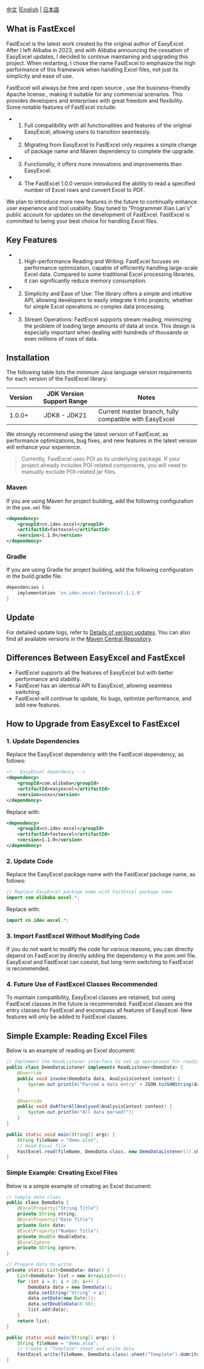 [中文](README.md) |[English](README_EN.md) | [日本語](README_JP.md)

## What is FastExcel

FastExcel is the latest work created by the original author of EasyExcel. After I left Alibaba in 2023, and with Alibaba announcing the cessation of EasyExcel updates, I decided to continue maintaining and upgrading this project. When restarting, I chose the name FastExcel to emphasize the high performance of this framework when handling Excel files, not just its simplicity and ease of use.

FastExcel will always be free and open source , use the business-friendly Apache license., making it suitable for any commercial scenarios. This provides developers and enterprises with great freedom and flexibility. Some notable features of FastExcel include:

- 1. Full compatibility with all functionalities and features of the original EasyExcel, allowing users to transition seamlessly.
- 2. Migrating from EasyExcel to FastExcel only requires a simple change of package name and Maven dependency to complete the upgrade.
- 3. Functionally, it offers more innovations and improvements than EasyExcel.
- 4. The FastExcel 1.0.0 version introduced the ability to read a specified number of Excel rows and convert Excel to PDF.

We plan to introduce more new features in the future to continually enhance user experience and tool usability. Stay tuned to "Programmer Xiao Lan's" public account for updates on the development of FastExcel. FastExcel is committed to being your best choice for handling Excel files.

## Key Features

- 1. High-performance Reading and Writing: FastExcel focuses on performance optimization, capable of efficiently handling large-scale Excel data. Compared to some traditional Excel processing libraries, it can significantly reduce memory consumption.
- 2. Simplicity and Ease of Use: The library offers a simple and intuitive API, allowing developers to easily integrate it into projects, whether for simple Excel operations or complex data processing.
- 3. Stream Operations: FastExcel supports stream reading, minimizing the problem of loading large amounts of data at once. This design is especially important when dealing with hundreds of thousands or even millions of rows of data.

## Installation

The following table lists the minimum Java language version requirements for each version of the FastExcel library:

| Version | JDK Version Support Range | Notes                          |
|---------|:-------------------------:|--------------------------------|
| 1.0.0+  | JDK8 - JDK21              | Current master branch, fully compatible with EasyExcel |

We strongly recommend using the latest version of FastExcel, as performance optimizations, bug fixes, and new features in the latest version will enhance your experience.

> Currently, FastExcel uses POI as its underlying package. If your project already includes POI-related components, you will need to manually exclude POI-related jar files.

### Maven
If you are using Maven for project building, add the following configuration in the `pom.xml` file:
```xml
<dependency>
    <groupId>cn.idev.excel</groupId>
    <artifactId>fastexcel</artifactId>
    <version>1.1.0</version>
</dependency>
```
### Gradle
If you are using Gradle for project building, add the following configuration in the build.gradle file:

```gradle
dependencies {
    implementation 'cn.idev.excel:fastexcel:1.1.0'
}
```
## Update
For detailed update logs, refer to [Details of version updates](CHANGELOG.md). You can also find all available versions in the [Maven Central Repository](https://mvnrepository.com/artifact/cn.idev.excel/fastexcel).

## Differences Between EasyExcel and FastExcel
- FastExcel supports all the features of EasyExcel but with better performance and stability.
- FastExcel has an identical API to EasyExcel, allowing seamless switching.
- FastExcel will continue to update, fix bugs, optimize performance, and add new features.
## How to Upgrade from EasyExcel to FastExcel

### 1. Update Dependencies
Replace the EasyExcel dependency with the FastExcel dependency, as follows:

```xml
<!-- EasyExcel dependency -->
<dependency>
    <groupId>com.alibaba</groupId>
    <artifactId>easyexcel</artifactId>
    <version>xxxx</version>
</dependency>
```
Replace with:
```xml
<dependency>
    <groupId>cn.idev.excel</groupId>
    <artifactId>fastexcel</artifactId>
    <version>1.1.0</version>
</dependency>
```
### 2. Update Code
Replace the EasyExcel package name with the FastExcel package name, as follows:
```java
// Replace EasyExcel package name with FastExcel package name
import com.alibaba.excel.*;
```

Replace with:

```java
import cn.idev.excel.*;
```

### 3. Import FastExcel Without Modifying Code
If you do not want to modify the code for various reasons, you can directly depend on FastExcel by directly adding the dependency in the pom.xml file. EasyExcel and FastExcel can coexist, but long-term switching to FastExcel is recommended.

### 4. Future Use of FastExcel Classes Recommended
To maintain compatibility, EasyExcel classes are retained, but using FastExcel classes in the future is recommended. FastExcel classes are the entry classes for FastExcel and encompass all features of EasyExcel. New features will only be added to FastExcel classes.

## Simple Example: Reading Excel Files
Below is an example of reading an Excel document:
```java
// Implement the ReadListener interface to set up operations for reading data
public class DemoDataListener implements ReadListener<DemoData> {
    @Override
    public void invoke(DemoData data, AnalysisContext context) {
        System.out.println("Parsed a data entry" + JSON.toJSONString(data));
    }

    @Override
    public void doAfterAllAnalysed(AnalysisContext context) {
        System.out.println("All data parsed!");
    }
}

public static void main(String[] args) {
    String fileName = "demo.xlsx";
    // Read Excel file
    FastExcel.read(fileName, DemoData.class, new DemoDataListener()).sheet().doRead();
}
```

### Simple Example: Creating Excel Files
Below is a simple example of creating an Excel document:
```java
// Sample data class
public class DemoData {
    @ExcelProperty("String Title")
    private String string;
    @ExcelProperty("Date Title")
    private Date date;
    @ExcelProperty("Number Title")
    private Double doubleData;
    @ExcelIgnore
    private String ignore;
}

// Prepare data to write
private static List<DemoData> data() {
    List<DemoData> list = new ArrayList<>();
    for (int i = 0; i < 10; i++) {
        DemoData data = new DemoData();
        data.setString("String" + i);
        data.setDate(new Date());
        data.setDoubleData(0.56);
        list.add(data);
    }
    return list;
}

public static void main(String[] args) {
    String fileName = "demo.xlsx";
    // Create a "Template" sheet and write data
    FastExcel.write(fileName, DemoData.class).sheet("Template").doWrite(data());
}
```

